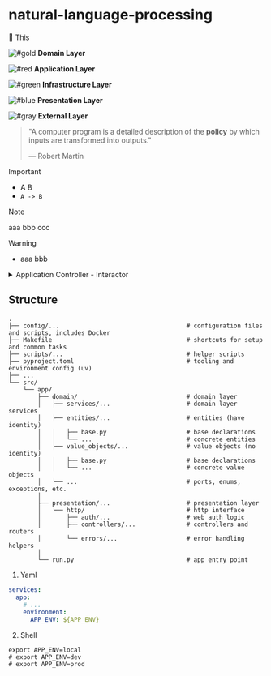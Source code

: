 # natural-language-processing

📘 This 



![#gold](https://placehold.co/15x15/gold/gold.svg) **Domain Layer**

![#red](https://placehold.co/15x15/red/red.svg) **Application Layer**

![#green](https://placehold.co/15x15/green/green.svg) **Infrastructure Layer**

![#blue](https://placehold.co/15x15/blue/blue.svg) **Presentation Layer**

![#gray](https://placehold.co/15x15/gray/gray.svg) **External Layer**

> "A computer program is a detailed description of the **policy** by which inputs are transformed into outputs."
>
> — Robert Martin

> [!IMPORTANT]
> - A
> B
> - `A -> B` 


> [!NOTE]
> aaa
> bbb
> ccc

> [!WARNING]
> - aaa
> bbb



<details>
  <summary> Application Controller - Interactor</summary>

  <p align="center">
  <img src="docs/pic.jpg" alt="picture description" />
  <br><em>Figure 7: Application Controller - Interactor</em>
  </p>

In the presentation layer....

</details>

## Structure

```
.
├── config/...                                   # configuration files and scripts, includes Docker
├── Makefile                                     # shortcuts for setup and common tasks
├── scripts/...                                  # helper scripts
├── pyproject.toml                               # tooling and environment config (uv)
├── ...
└── src/
    └── app/
        ├── domain/                              # domain layer
        │   ├── services/...                     # domain layer services
        │   ├── entities/...                     # entities (have identity)
        │   │   ├── base.py                      # base declarations
        │   │   └── ...                          # concrete entities
        │   ├── value_objects/...                # value objects (no identity)
        │   │   ├── base.py                      # base declarations
        │   │   └── ...                          # concrete value objects
        │   └── ...                              # ports, enums, exceptions, etc.
        │
        ├── presentation/...                     # presentation layer
        │   └── http/                            # http interface
        │       ├── auth/...                     # web auth logic
        │       ├── controllers/...              # controllers and routers
        │       └── errors/...                   # error handling helpers
        │  
        └── run.py                               # app entry point
```


1. Yaml

```yaml
services:
  app:
    # ...
    environment:
      APP_ENV: ${APP_ENV}
```

2. Shell

```shell
export APP_ENV=local
# export APP_ENV=dev
# export APP_ENV=prod
```

  

[^1]: Session and token share the same expiry time, avoiding database reads if the token is expired.
This scheme of using JWT **is not** related to OAuth 2.0 and is a custom micro-optimization.
